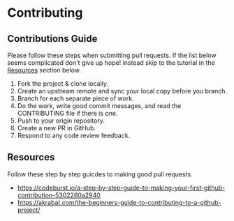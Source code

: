 # Contributing

## Contributions Guide

Please follow these steps when submitting pull requests. If the list below seems complicated don't give up hope! instead skip to the tutorial in the [Resources](#resources) section below. 

1. Fork the project & clone locally.
1. Create an upstream remote and sync your local copy before you branch.
1. Branch for each separate piece of work.
1. Do the work, write good commit messages, and read the CONTRIBUTING file if there is one.
1. Push to your origin repository.
1. Create a new PR in GitHub.
1. Respond to any code review feedback.

## Resources

Follow these step by step guicdes to making good pull requests. 

- https://codeburst.io/a-step-by-step-guide-to-making-your-first-github-contribution-5302260a2940
- https://akrabat.com/the-beginners-guide-to-contributing-to-a-github-project/